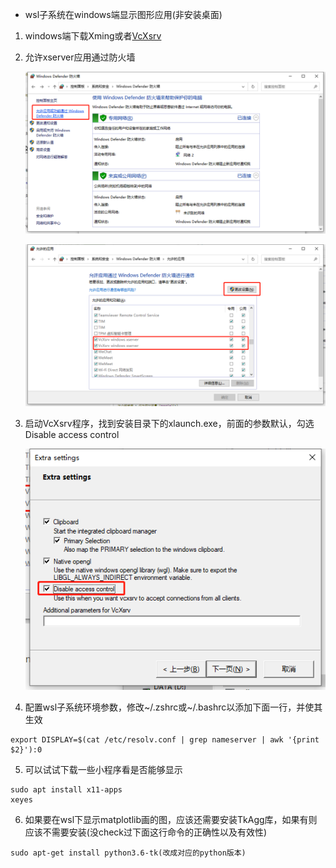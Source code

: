 * wsl子系统在windows端显示图形应用(非安装桌面)

1. windows端下载Xming或者[VcXsrv](https://sourceforge.net/projects/vcxsrv/)

2. 允许xserver应用通过防火墙

   ![firewall1](sup/firewall1.png)

   ![firewall2](sup/firewall2.png)



3. 启动VcXsrv程序，找到安装目录下的xlaunch.exe，前面的参数默认，勾选Disable access control

   ![xlaunch](sup/xlaunch.png)

   

4. 配置wsl子系统环境参数，修改~/.zshrc或~/.bashrc以添加下面一行，并使其生效

```shell
export DISPLAY=$(cat /etc/resolv.conf | grep nameserver | awk '{print $2}'):0
```

5. 可以试试下载一些小程序看是否能够显示

```shell
sudo apt install x11-apps
xeyes
```





6. 如果要在wsl下显示matplotlib画的图，应该还需要安装TkAgg库，如果有则应该不需要安装(没check过下面这行命令的正确性以及有效性)

```shell
sudo apt-get install python3.6-tk(改成对应的python版本)
```



